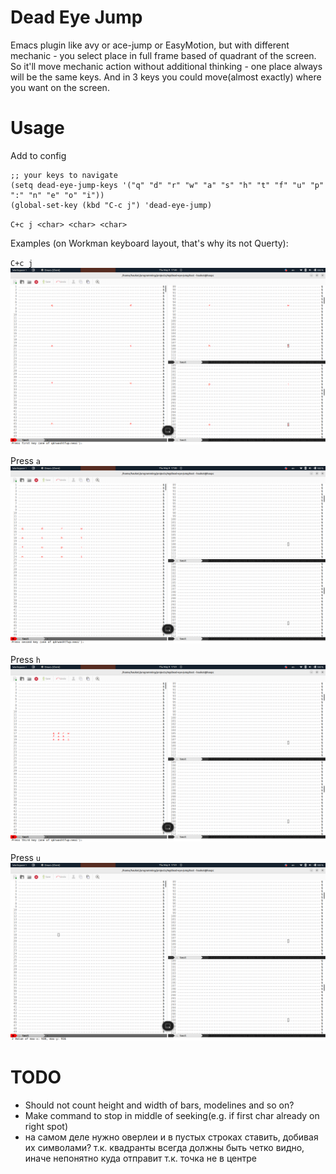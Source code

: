 # Dead Eye Jump

Emacs plugin like avy or ace-jump or EasyMotion, but with different mechanic - you select place in full frame based of quadrant of the screen.
So it'll move mechanic action without additional thinking - one place always will be the same keys.
And in 3 keys you could move(almost exactly) where you want on the screen.

# Usage

Add to config
```eslisp
;; your keys to navigate
(setq dead-eye-jump-keys '("q" "d" "r" "w" "a" "s" "h" "t" "f" "u" "p" ":" "n" "e" "o" "i"))
(global-set-key (kbd "C-c j") 'dead-eye-jump)
```

`C+c j <char> <char> <char>`

Examples (on Workman keyboard layout, that's why its not Querty):

`C+c j`
![1](./assets/1.png)

Press `a`
![2](./assets/2.png)

Press `h`
![3](./assets/3.png)

Press `u`
![4](./assets/4.png)

# TODO

* Should not count height and width of bars, modelines and so on?
* Make command to stop in middle of seeking(e.g. if first char already on right spot)
* на самом деле нужно оверлеи и в пустых строках ставить, добивая их символами? т.к. квадранты всегда должны быть четко видно, иначе непонятно куда отправит т.к. точка не в центре
